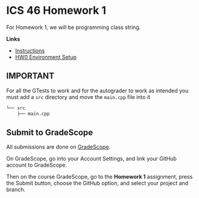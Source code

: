 # ICS 46 Homework 1

For Homework 1, we will be programming class string.

**Links**
- [Instructions](https://sites.google.com/view/ics-46-data-structures/homework-1)
- [HW0 Environment Setup](https://github.com/klefstad-teaching/ICS-45C-HW0)

## **IMPORTANT**
For all the GTests to work and for the autograder to work as intended you must add a `src` directory and move the `main.cpp` file into it

```bash
└── src
    ├── main.cpp
```

## Submit to GradeScope

All submissions are done on [GradeScope](https://www.gradescope.com/).

On GradeScope, go into your Account Settings, and link your GitHub account to GradeScope.

Then on the course GradeScope, go to the **Homework 1** assignment, press the Submit button, choose the GitHub option, and select your project and branch.

